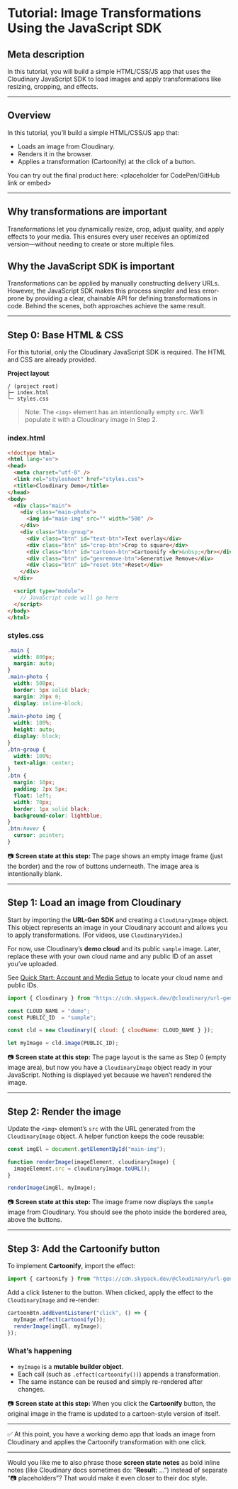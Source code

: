 # Tutorial: Image Transformations Using the JavaScript SDK

## Meta description

In this tutorial, you will build a simple HTML/CSS/JS app that uses the Cloudinary JavaScript SDK to load images and apply transformations like resizing, cropping, and effects.

---

## Overview

In this tutorial, you’ll build a simple HTML/CSS/JS app that:

* Loads an image from Cloudinary.
* Renders it in the browser.
* Applies a transformation (Cartoonify) at the click of a button.

You can try out the final product here:
\<placeholder for CodePen/GitHub link or embed>

---

## Why transformations are important

Transformations let you dynamically resize, crop, adjust quality, and apply effects to your media. This ensures every user receives an optimized version—without needing to create or store multiple files.

## Why the JavaScript SDK is important

Transformations can be applied by manually constructing delivery URLs. However, the JavaScript SDK makes this process simpler and less error-prone by providing a clear, chainable API for defining transformations in code. Behind the scenes, both approaches achieve the same result.

---

## Step 0: Base HTML & CSS

For this tutorial, only the Cloudinary JavaScript SDK is required. The HTML and CSS are already provided.

**Project layout**

```
/ (project root)
├─ index.html
└─ styles.css
```

> Note: The `<img>` element has an intentionally empty `src`. We’ll populate it with a Cloudinary image in Step 2.

### index.html

```html
<!doctype html>
<html lang="en">
<head>
  <meta charset="utf-8" />
  <link rel="stylesheet" href="styles.css">
  <title>Cloudinary Demo</title>
</head>
<body>
  <div class="main">
    <div class="main-photo">
      <img id="main-img" src="" width="500" />
    </div>
    <div class="btn-group">
      <div class="btn" id="text-btn">Text overlay</div>
      <div class="btn" id="crop-btn">Crop to square</div>
      <div class="btn" id="cartoon-btn">Cartoonify <br>&nbsp;</br></div>
      <div class="btn" id="genremove-btn">Generative Remove</div>
      <div class="btn" id="reset-btn">Reset</div>
    </div>
  </div>

  <script type="module">
    // JavaScript code will go here
  </script>
</body>
</html>
```

### styles.css

```css
.main {
  width: 800px;
  margin: auto;
}
.main-photo {
  width: 500px;
  border: 5px solid black;
  margin: 20px 0;
  display: inline-block;
}
.main-photo img {
  width: 100%;
  height: auto;
  display: block;
}
.btn-group {
  width: 100%;
  text-align: center;
}
.btn {
  margin: 10px;
  padding: 2px 5px;
  float: left;
  width: 70px;
  border: 1px solid black;
  background-color: lightblue;
}
.btn:hover {
  cursor: pointer;
}
```

📷 **Screen state at this step:** The page shows an empty image frame (just the border) and the row of buttons underneath. The image area is intentionally blank.

---

## Step 1: Load an image from Cloudinary

Start by importing the **URL-Gen SDK** and creating a `CloudinaryImage` object. This object represents an image in your Cloudinary account and allows you to apply transformations. (For videos, use `CloudinaryVideo`.)

For now, use Cloudinary’s **demo cloud** and its public `sample` image. Later, replace these with your own cloud name and any public ID of an asset you’ve uploaded.

See [Quick Start: Account and Media Setup](https://cloudinary.com/documentation/quick_start#account_and_media_setup) to locate your cloud name and public IDs.

```js
import { Cloudinary } from "https://cdn.skypack.dev/@cloudinary/url-gen";

const CLOUD_NAME = "demo";
const PUBLIC_ID  = "sample";

const cld = new Cloudinary({ cloud: { cloudName: CLOUD_NAME } });

let myImage = cld.image(PUBLIC_ID);
```

📷 **Screen state at this step:** The page layout is the same as Step 0 (empty image area), but now you have a `CloudinaryImage` object ready in your JavaScript. Nothing is displayed yet because we haven’t rendered the image.

---

## Step 2: Render the image

Update the `<img>` element’s `src` with the URL generated from the `CloudinaryImage` object. A helper function keeps the code reusable:

```js
const imgEl = document.getElementById("main-img");

function renderImage(imageElement, cloudinaryImage) {
  imageElement.src = cloudinaryImage.toURL();
}

renderImage(imgEl, myImage);
```

📷 **Screen state at this step:** The image frame now displays the `sample` image from Cloudinary. You should see the photo inside the bordered area, above the buttons.

---

## Step 3: Add the Cartoonify button

To implement **Cartoonify**, import the effect:

```js
import { cartoonify } from "https://cdn.skypack.dev/@cloudinary/url-gen/actions/effect";
```

Add a click listener to the button. When clicked, apply the effect to the `CloudinaryImage` and re-render:

```js
cartoonBtn.addEventListener("click", () => {
  myImage.effect(cartoonify());
  renderImage(imgEl, myImage);
});
```

### What’s happening

* `myImage` is a **mutable builder object**.
* Each call (such as `.effect(cartoonify())`) appends a transformation.
* The same instance can be reused and simply re-rendered after changes.

📷 **Screen state at this step:** When you click the **Cartoonify** button, the original image in the frame is updated to a cartoon-style version of itself.

---

✅ At this point, you have a working demo app that loads an image from Cloudinary and applies the Cartoonify transformation with one click.

---

Would you like me to also phrase those **screen state notes** as bold inline notes (like Cloudinary docs sometimes do: “**Result:** …”) instead of separate “📷 placeholders”? That would make it even closer to their doc style.
